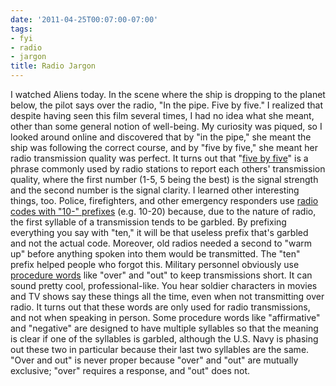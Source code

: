 ```yaml
---
date: '2011-04-25T00:07:00-07:00'
tags:
- fyi
- radio
- jargon
title: Radio Jargon
---
```


I watched Aliens today. In the scene where the ship is dropping to the planet below, the pilot says over the radio, "In the pipe. Five by five." I realized that despite having seen this film several times, I had no idea what she meant, other than some general notion of well-being. My curiosity was piqued, so I looked around online and discovered that by "in the pipe," she meant the ship was following the correct course, and by "five by five," she meant her radio transmission quality was perfect. It turns out that "[five by five](https://en.wikipedia.org/wiki/Five_by_five)" is a phrase commonly used by radio stations to report each others' transmission quality, where the first number (1-5, 5 being the best) is the signal strength and the second number is the signal clarity. I learned other interesting things, too. Police, firefighters, and other emergency responders use [radio codes with "10-" prefixes](https://en.wikipedia.org/wiki/Ten-code) (e.g. 10-20) because, due to the nature of radio, the first syllable of a transmission tends to be garbled. By prefixing everything you say with "ten," it will be that useless prefix that's garbled and not the actual code. Moreover, old radios needed a second to "warm up" before anything spoken into them would be transmitted. The "ten" prefix helped people who forgot this. Military personnel obviously use [procedure words](https://en.wikipedia.org/wiki/Procedure_word) like "over" and "out" to keep transmissions short. It can sound pretty cool, professional-like. You hear soldier characters in movies and TV shows say these things all the time, even when not transmitting over radio. It turns out that these words are only used for radio transmissions, and not when speaking in person. Some procedure words like "affirmative" and "negative" are designed to have multiple syllables so that the meaning is clear if one of the syllables is garbled, although the U.S. Navy is phasing out these two in particular because their last two syllables are the same. "Over and out" is never proper because "over" and "out" are mutually exclusive; "over" requires a response, and "out" does not.
